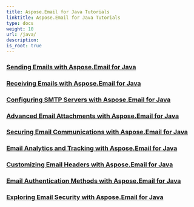 ```yaml
---
title: Aspose.Email for Java Tutorials
linktitle: Aspose.Email for Java Tutorials
type: docs
weight: 10
url: /java/
description:
is_root: true
---
```


### [Sending Emails with Aspose.Email for Java](./sending-emails/)

### [Receiving Emails with Aspose.Email for Java](./receiving-emails/)

### [Configuring SMTP Servers with Aspose.Email for Java](./configuring-smtp-servers/)

### [Advanced Email Attachments with Aspose.Email for Java](./advanced-email-attachments/)

### [Securing Email Communications with Aspose.Email for Java](./securing-email-communications/)

### [Email Analytics and Tracking with Aspose.Email for Java](./email-analytics-and-tracking/)

### [Customizing Email Headers with Aspose.Email for Java](./customizing-email-headers/)

### [Email Authentication Methods with Aspose.Email for Java](./email-authentication-methods/)

### [Exploring Email Security with Aspose.Email for Java](./exploring-email-security/)
